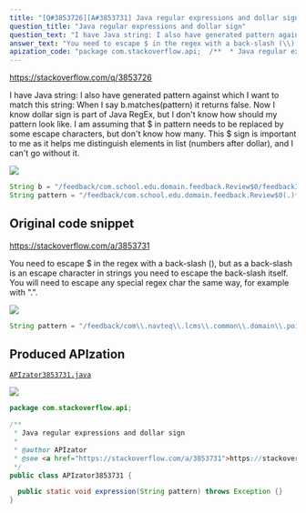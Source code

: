 ```yaml
---
title: "[Q#3853726][A#3853731] Java regular expressions and dollar sign"
question_title: "Java regular expressions and dollar sign"
question_text: "I have Java string: I also have generated pattern against which I want to match this string: When I say b.matches(pattern) it returns false. Now I know dollar sign is part of Java RegEx, but I don't know how should my pattern look like. I am assuming that $ in pattern needs to be replaced by some escape characters, but don't know how many. This $ sign is important to me as it helps me distinguish elements in list (numbers after dollar), and I can't go without it."
answer_text: "You need to escape $ in the regex with a back-slash (\\), but as a back-slash is an escape character in strings you need to escape the back-slash itself. You will need to escape any special regex char the same way, for example with \".\"."
apization_code: "package com.stackoverflow.api;  /**  * Java regular expressions and dollar sign  *  * @author APIzator  * @see <a href=\"https://stackoverflow.com/a/3853731\">https://stackoverflow.com/a/3853731</a>  */ public class APIzator3853731 {    public static void expression(String pattern) throws Exception {} }"
---
```


https://stackoverflow.com/q/3853726

I have Java string:
I also have generated pattern against which I want to match this string:
When I say b.matches(pattern) it returns false. Now I know dollar sign is part of Java RegEx, but I don&#x27;t know how should my pattern look like. I am assuming that $ in pattern needs to be replaced by some escape characters, but don&#x27;t know how many. This $ sign is important to me as it helps me distinguish elements in list (numbers after dollar), and I can&#x27;t go without it.


<div class="code-logo"><img src="/stackoverflow.png" /></div>

```java
String b = "/feedback/com.school.edu.domain.feedback.Review$0/feedbackId");
String pattern = "/feedback/com.school.edu.domain.feedback.Review$0(.)*";
```


## Original code snippet

https://stackoverflow.com/a/3853731

You need to escape $ in the regex with a back-slash (\), but as a back-slash is an escape character in strings you need to escape the back-slash itself.
You will need to escape any special regex char the same way, for example with &quot;.&quot;.

<div class="code-logo"><img src="/stackoverflow.png" /></div>

```java
String pattern = "/feedback/com\\.navteq\\.lcms\\.common\\.domain\\.poi\\.feedback\\.Review\\$0(.)*";
```

## Produced APIzation

[`APIzator3853731.java`](https://github.com/pasqualesalza/apization/raw/main/data/search/APIzator3853731.java)

<div class="code-logo"><img src="/apizator.png" /></div>

```java
package com.stackoverflow.api;

/**
 * Java regular expressions and dollar sign
 *
 * @author APIzator
 * @see <a href="https://stackoverflow.com/a/3853731">https://stackoverflow.com/a/3853731</a>
 */
public class APIzator3853731 {

  public static void expression(String pattern) throws Exception {}
}

```